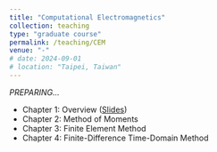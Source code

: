 ```yaml
---
title: "Computational Electromagnetics"
collection: teaching
type: "graduate course"
permalink: /teaching/CEM
venue: "-"
# date: 2024-09-01
# location: "Taipei, Taiwan"
---
```


_PREPARING..._

* Chapter 1: Overview ([Slides](http://jake-w-liu.github.io/files/cem_ch1_overview.pdf))
* Chapter 2: Method of Moments
* Chapter 3: Finite Element Method
* Chapter 4: Finite-Difference Time-Domain Method